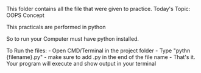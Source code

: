 This folder contains all the file that were given to practice.
Today's Topic: OOPS Concept

This practicals are performed in python

So to run your Computer must have python installed.

To Run the files:
    - Open CMD/Terminal in the project folder
    - Type "pythn {filename}.py"
    - make sure to add .py in the end of the file name
    - That's it. Your program will execute and show output in your terminal